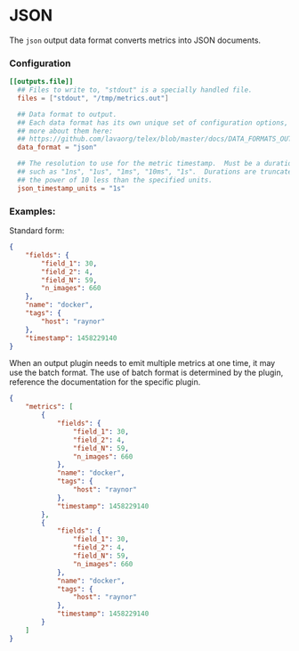 # JSON

The `json` output data format converts metrics into JSON documents.

### Configuration

```toml
[[outputs.file]]
  ## Files to write to, "stdout" is a specially handled file.
  files = ["stdout", "/tmp/metrics.out"]

  ## Data format to output.
  ## Each data format has its own unique set of configuration options, read
  ## more about them here:
  ## https://github.com/lavaorg/telex/blob/master/docs/DATA_FORMATS_OUTPUT.md
  data_format = "json"

  ## The resolution to use for the metric timestamp.  Must be a duration string
  ## such as "1ns", "1us", "1ms", "10ms", "1s".  Durations are truncated to
  ## the power of 10 less than the specified units.
  json_timestamp_units = "1s"
```

### Examples:

Standard form:
```json
{
    "fields": {
        "field_1": 30,
        "field_2": 4,
        "field_N": 59,
        "n_images": 660
    },
    "name": "docker",
    "tags": {
        "host": "raynor"
    },
    "timestamp": 1458229140
}
```

When an output plugin needs to emit multiple metrics at one time, it may use
the batch format.  The use of batch format is determined by the plugin,
reference the documentation for the specific plugin.
```json
{
    "metrics": [
        {
            "fields": {
                "field_1": 30,
                "field_2": 4,
                "field_N": 59,
                "n_images": 660
            },
            "name": "docker",
            "tags": {
                "host": "raynor"
            },
            "timestamp": 1458229140
        },
        {
            "fields": {
                "field_1": 30,
                "field_2": 4,
                "field_N": 59,
                "n_images": 660
            },
            "name": "docker",
            "tags": {
                "host": "raynor"
            },
            "timestamp": 1458229140
        }
    ]
}
```
